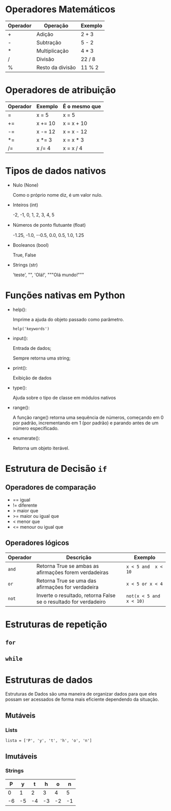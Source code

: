 # Operadores Matemáticos

| Operador | Operação | Exemplo
| ----------- | ----------- | -----------
| + | Adição | 2 + 3
| - | Subtração | 5 - 2
| * | Multiplicação | 4 * 3
| / | Divisão | 22 / 8
| % | Resto da divisão | 11 % 2


# Operadores de atribuição
| Operador | Exemplo | É o mesmo que
| -------- | ------- | -----------
| = | x = 5 | x = 5
| += | x += 10 | x = x + 10
| -= | x -= 12 | x = x - 12
| *= | x *= 3 | x = x * 3
| /= | x /= 4 | x = x / 4


# Tipos de dados nativos

- Nulo (None)

    Como o próprio nome diz, é um valor nulo.

- Inteiros (int)

    -2, -1, 0, 1, 2, 3, 4, 5

- Números de ponto flutuante (ﬂoat)

    -1.25, -1.0, --0.5, 0.0, 0.5, 1.0, 1.25

- Booleanos (bool)

    True, False

- Strings (str)

    'teste', "", 'Olá!', """Olá mundo!"""

# Funções nativas em Python
- help():

    Imprime a ajuda do objeto passado como parâmetro.

    `help('keywords')`

- input():

    Entrada de dados;

    Sempre retorna uma string;

- print():

    Exibição de dados

- type():

    Ajuda sobre o tipo de classe em módulos nativos

- range():

    A função range() retorna uma sequência de números, começando em 0 por padrão, incrementando em 1 (por padrão) e parando antes de um número especificado.

- enumerate():

    Retorna um objeto iterável.


# Estrutura de Decisão `if`

## Operadores de comparação
- ==    igual
- !=    diferente
- \>    maior que
- \>=   maior ou igual que
- <     menor que
- <=    menour ou igual que

## Operadores lógicos
| Operador | Descrição | Exemplo
| -------- | --------- | -------
|`and` | Retorna True se ambas as afirmações forem verdadeiras | `x < 5 and  x < 10`
| `or` | Retorna True se uma das afirmações for verdadeira | `x < 5 or x < 4`
| `not`| Inverte o resultado, retorna False se o resultado for verdadeiro | `not(x < 5 and x < 10)`


# Estruturas de repetição

## `for`

## `while`

# Estruturas de dados

Estruturas de Dados são uma maneira de organizar dados para que eles possam ser acessados ​​de forma mais eficiente dependendo da situação.

## Mutáveis
### Lists

`lista = ['P', 'y', 't', 'h', 'o', 'n']`

## Imutáveis
### Strings

| P | y | t | h | o | n |
|---|---|---|---|---|---|
| 0 | 1 | 2 | 3 | 4 | 5 |
|-6 |-5 |-4 |-3 |-2 |-1 |

